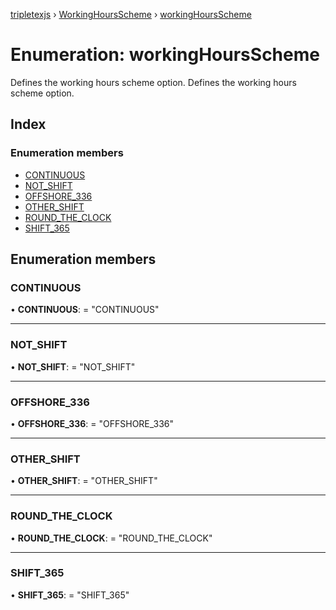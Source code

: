 [tripletexjs](../README.md) › [WorkingHoursScheme](../modules/workinghoursscheme.md) › [workingHoursScheme](workinghoursscheme.workinghoursscheme-1.md)

# Enumeration: workingHoursScheme

Defines the working hours scheme option.
Defines the working hours scheme option.

## Index

### Enumeration members

* [CONTINUOUS](workinghoursscheme.workinghoursscheme-1.md#continuous)
* [NOT_SHIFT](workinghoursscheme.workinghoursscheme-1.md#not_shift)
* [OFFSHORE_336](workinghoursscheme.workinghoursscheme-1.md#offshore_336)
* [OTHER_SHIFT](workinghoursscheme.workinghoursscheme-1.md#other_shift)
* [ROUND_THE_CLOCK](workinghoursscheme.workinghoursscheme-1.md#round_the_clock)
* [SHIFT_365](workinghoursscheme.workinghoursscheme-1.md#shift_365)

## Enumeration members

###  CONTINUOUS

• **CONTINUOUS**: = "CONTINUOUS"

___

###  NOT_SHIFT

• **NOT_SHIFT**: = "NOT_SHIFT"

___

###  OFFSHORE_336

• **OFFSHORE_336**: = "OFFSHORE_336"

___

###  OTHER_SHIFT

• **OTHER_SHIFT**: = "OTHER_SHIFT"

___

###  ROUND_THE_CLOCK

• **ROUND_THE_CLOCK**: = "ROUND_THE_CLOCK"

___

###  SHIFT_365

• **SHIFT_365**: = "SHIFT_365"
